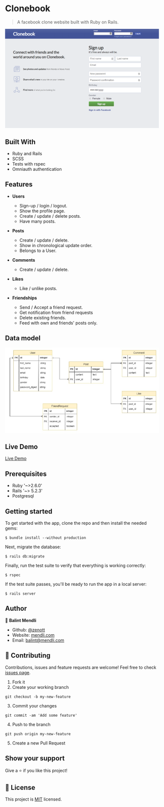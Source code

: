 # Clonebook

> A facebook clone website built with Ruby on Rails.

![clonebook-signup](img/clonebook.png)

## Built With

- Ruby and Rails
- SCSS
- Tests with rspec
- Omniauth authentication

## Features

- **Users**

  - Sign-up / login / logout.
  - Show the profile page.
  - Create / update / delete posts.
  - Have many posts.

- **Posts**

  - Create / update / delete.
  - Show in chronological update order.
  - Belongs to a User.

- **Comments**

  - Create / update / delete.

- **Likes**

  - Like / unlike posts.

- **Friendships**
  - Send / Accept a friend request.
  - Get notification from friend requests
  - Delete existing friends.
  - Feed with own and friends' posts only.

## Data model

![data model](data-model/erd.jpg)

## Live Demo

[Live Demo](https://hidden-temple-15642.herokuapp.com)

## Prerequisites

- Ruby '~>2.6.0'
- Rails '~> 5.2.3'
- Postgresql

## Getting started

To get started with the app, clone the repo and then install the needed gems:

```
$ bundle install --without production
```

Next, migrate the database:

```
$ rails db:migrate
```

Finally, run the test suite to verify that everything is working correctly:

```
$ rspec
```

If the test suite passes, you'll be ready to run the app in a local server:

```
$ rails server
```

## Author

👤 **Balint Mendli**

- Github: [@zenott](https://github.com/zenott)
- Website: [mendli.com](https://mendli.com)
- Email: [balint@mendli.com](mailto:balint@mendli.com)

## 🤝 Contributing

Contributions, issues and feature requests are welcome!
Feel free to check [issues page](https://github.com/zenott/clonebook/issues/).

1. Fork it
2. Create your working branch

```
git checkout -b my-new-feature
```

3. Commit your changes

```
git commit -am 'Add some feature'
```

4. Push to the branch

```
git push origin my-new-feature
```

5. Create a new Pull Request

## Show your support

Give a ⭐️ if you like this project!

## 📝 License

This project is [MIT](LICENSE.md) licensed.
